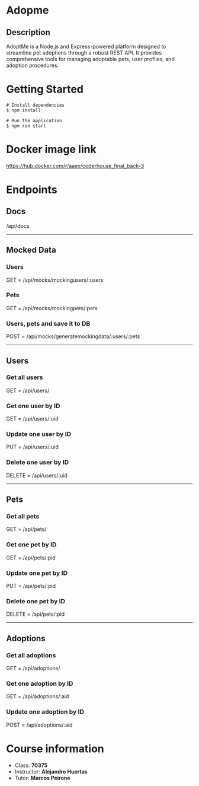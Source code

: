 # Adopme

## Description

AdoptMe is a Node.js and Express-powered platform designed to streamline pet adoptions through a robust REST API.
It provides comprehensive tools for managing adoptable pets, user profiles, and adoption procedures.

# Getting Started

```
# Install dependencies
$ npm install

# Run the application
$ npm run start
```

# Docker image link

https://hub.docker.com/r/aaex/coderhouse_final_back-3

# Endpoints

## Docs

/api/docs

---

## Mocked Data

### Users

GET = /api/mocks/mockingusers/:users

### Pets

GET = /api/mocks/mockingpets/:pets

### Users, pets and save it to DB

POST = /api/mocks/generatemockingdata/:users/:pets

---

## Users

### Get all users

GET = /api/users/

### Get one user by ID

GET = /api/users/:uid

### Update one user by ID

PUT = /api/users/:uid

### Delete one user by ID

DELETE = /api/users/:uid

---

## Pets

### Get all pets

GET = /api/pets/

### Get one pet by ID

GET = /api/pets/:pid

### Update one pet by ID

PUT = /api/pets/:pid

### Delete one pet by ID

DELETE = /api/pets/:pid

---

## Adoptions

### Get all adoptions

GET = /api/adoptions/

### Get one adoption by ID

GET = /api/adoptions/:aid

### Update one adoption by ID

POST = /api/adoptions/:aid

# Course information

- Class: **70375**
- Instructor: **Alejandro Huertas**
- Tutor: **Marcos Peirone**
